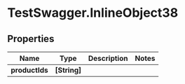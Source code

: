 # TestSwagger.InlineObject38

## Properties

Name | Type | Description | Notes
------------ | ------------- | ------------- | -------------
**productIds** | **[String]** |  | 


